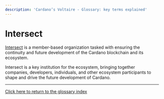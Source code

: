 ```yaml
---
description: 'Cardano’s Voltaire - Glossary: key terms explained'
---
```


# Intersect

[Intersect](https://www.intersectmbo.org/) is a member-based organization tasked with ensuring the continuity and future development of the Cardano blockchain and its ecosystem.&#x20;

Intersect is a key institution for the ecosystem, bringing together companies, developers, individuals, and other ecosystem participants to shape and drive the future development of Cardano.

***

[Click here to return to the glossary index](../../../cardano/cardano-governance/key-terms/general-glossary/)
